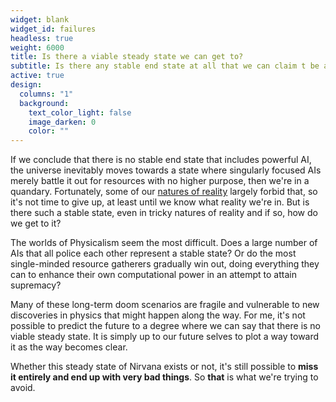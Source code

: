 ```yaml
---
widget: blank
widget_id: failures
headless: true
weight: 6000
title: Is there a viable steady state we can get to?
subtitle: Is there any stable end state at all that we can claim t be a good outcome?
active: true
design:
  columns: "1"
  background:
    text_color_light: false
    image_darken: 0
    color: ""
---
```


If we conclude that there is no stable end state that includes powerful AI, the universe inevitably moves towards a state where singularly focused AIs merely battle it out for resources with no higher purpose, then we're in a quandary.  Fortunately, some of our [natures of reality](/worlds) largely forbid that, so it's not time to give up, at least until we know what reality we're in.  But is there such a stable state, even in tricky natures of reality and if so, how do we get to it?

The worlds of Physicalism seem the most difficult.  Does a large number of AIs that all police each other represent a stable state?  Or do the most single-minded resource gatherers gradually win out, doing everything they can to enhance their own computational power in an attempt to attain supremacy?

Many of these long-term doom scenarios are fragile and vulnerable to new discoveries in physics that might happen along the way.  For me, it's not possible to predict the future to a degree where we can say that there is no viable steady state.  It is simply up to our future selves to plot a way toward it as the way becomes clear.

Whether this steady state of Nirvana exists or not, it's still possible to **miss it entirely and end up with very bad things**.  So **that** is what we're trying to avoid.
